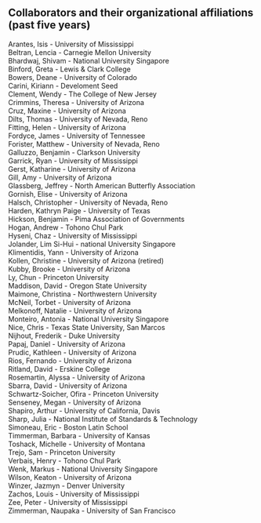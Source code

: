 ## Collaborators and their organizational affiliations (past five years)

Arantes, Isis - University of Mississippi  
Beltran, Lencia - Carnegie Mellon University  
Bhardwaj, Shivam - National University Singapore  
Binford, Greta - Lewis & Clark College  
Bowers, Deane - University of Colorado  
Carini, Kiriann - Develoment Seed  
Clement, Wendy - The College of New Jersey  
Crimmins, Theresa - University of Arizona  
Cruz, Maxine - University of Arizona  
Dilts, Thomas - University of Nevada, Reno  
Fitting, Helen - University of Arizona  
Fordyce, James - University of Tennessee  
Forister, Matthew - University of Nevada, Reno  
Galluzzo, Benjamin - Clarkson University  
Garrick, Ryan - University of Mississippi  
Gerst, Katharine - University of Arizona  
Gill, Amy - University of Arizona  
Glassberg, Jeffrey - North American Butterfly Association  
Gornish, Elise - University of Arizona  
Halsch, Christopher - University of Nevada, Reno  
Harden, Kathryn Paige - University of Texas  
Hickson, Benjamin - Pima Association of Governments  
Hogan, Andrew - Tohono Chul Park  
Hyseni, Chaz - University of Mississippi  
Jolander, Lim Si-Hui - national University Singapore  
Klimentidis, Yann - University of Arizona  
Kollen, Christine - University of Arizona (retired)  
Kubby, Brooke - University of Arizona  
Ly, Chun - Princeton University  
Maddison, David - Oregon State University  
Maimone, Christina - Northwestern University  
McNeil, Torbet - University of Arizona  
Melkonoff, Natalie - University of Arizona  
Monteiro, Antonia - National University Singapore  
Nice, Chris - Texas State University, San Marcos  
Nijhout, Frederik - Duke University  
Papaj, Daniel - University of Arizona  
Prudic, Kathleen - University of Arizona  
Rios, Fernando - University of Arizona  
Ritland, David - Erskine College  
Rosemartin, Alyssa - University of Arizona  
Sbarra, David - University of Arizona  
Schwartz-Soicher, Ofira - Princeton University  
Senseney, Megan - University of Arizona  
Shapiro, Arthur - University of California, Davis  
Sharp, Julia - National Institute of Standards & Technology  
Simoneau, Eric - Boston Latin School  
Timmerman, Barbara - University of Kansas  
Toshack, Michelle - University of Montana  
Trejo, Sam - Princeton University  
Verbais, Henry - Tohono Chul Park  
Wenk, Markus - National University Singapore  
Wilson, Keaton - University of Arizona  
Winzer, Jazmyn - Denver University  
Zachos, Louis - University of Mississippi  
Zee, Peter - University of Mississippi  
Zimmerman, Naupaka - University of San Francisco  
